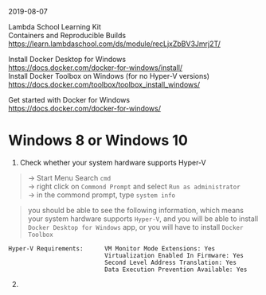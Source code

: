 2019-08-07  

Lambda School Learning Kit  
Containers and Reproducible Builds  
https://learn.lambdaschool.com/ds/module/recLjxZbBV3Jmrj2T/  

Install Docker Desktop for Windows  
https://docs.docker.com/docker-for-windows/install/  
Install Docker Toolbox on Windows (for no Hyper-V versions)  
https://docs.docker.com/toolbox/toolbox_install_windows/  

Get started with Docker for Windows  
https://docs.docker.com/docker-for-windows/  

# Windows 8 or Windows 10

1. Check whether your system hardware supports Hyper-V

> -> Start Menu Search `cmd`  
> -> right click on `Commond Prompt` and select `Run as administrator`  
> -> in the commond prompt, type `system info`

>    you should be able to see the following information, 
>    which means your system hardware supports `Hyper-V`, 
>    and you will be able to install `Docker Desktop for Windows` app,
>    or you will have to install `Docker Toolbox`

```
Hyper-V Requirements:      VM Monitor Mode Extensions: Yes
                           Virtualization Enabled In Firmware: Yes
                           Second Level Address Translation: Yes
                           Data Execution Prevention Available: Yes
```

2. 

